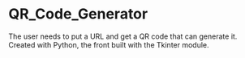 # QR_Code_Generator 
The user needs to put a URL and get a QR code that can generate it.
Created with Python, the front built with the Tkinter module.
